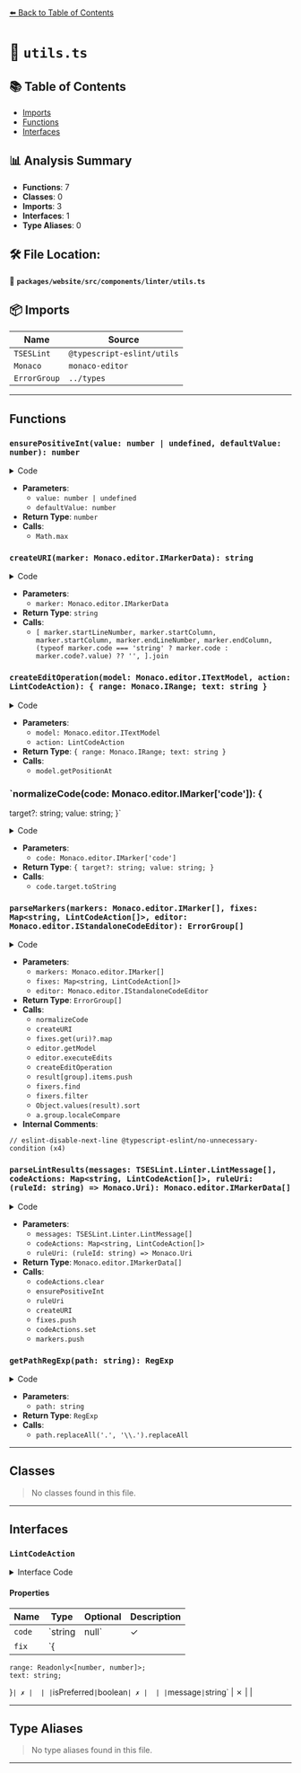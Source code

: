 [⬅️ Back to Table of Contents](../../../../../index.md)

# 📄 `utils.ts`

## 📚 Table of Contents

- [Imports](#imports)
- [Functions](#functions)
- [Interfaces](#interfaces)

## 📊 Analysis Summary

- **Functions**: 7
- **Classes**: 0
- **Imports**: 3
- **Interfaces**: 1
- **Type Aliases**: 0

## 🛠️ File Location:
📂 **`packages/website/src/components/linter/utils.ts`**

## 📦 Imports

| Name | Source |
|------|--------|
| `TSESLint` | `@typescript-eslint/utils` |
| `Monaco` | `monaco-editor` |
| `ErrorGroup` | `../types` |


---

## Functions

### `ensurePositiveInt(value: number | undefined, defaultValue: number): number`

<details><summary>Code</summary>

```ts
export function ensurePositiveInt(
  value: number | undefined,
  defaultValue: number,
): number {
  return Math.max(1, (value ?? defaultValue) | 0);
}
```
</details>

- **Parameters**:
  - `value: number | undefined`
  - `defaultValue: number`
- **Return Type**: `number`
- **Calls**:
  - `Math.max`
### `createURI(marker: Monaco.editor.IMarkerData): string`

<details><summary>Code</summary>

```ts
export function createURI(marker: Monaco.editor.IMarkerData): string {
  return `[${[
    marker.startLineNumber,
    marker.startColumn,
    marker.startColumn,
    marker.endLineNumber,
    marker.endColumn,
    (typeof marker.code === 'string' ? marker.code : marker.code?.value) ?? '',
  ].join('|')}]`;
}
```
</details>

- **Parameters**:
  - `marker: Monaco.editor.IMarkerData`
- **Return Type**: `string`
- **Calls**:
  - `[
    marker.startLineNumber,
    marker.startColumn,
    marker.startColumn,
    marker.endLineNumber,
    marker.endColumn,
    (typeof marker.code === 'string' ? marker.code : marker.code?.value) ?? '',
  ].join`
### `createEditOperation(model: Monaco.editor.ITextModel, action: LintCodeAction): { range: Monaco.IRange; text: string }`

<details><summary>Code</summary>

```ts
export function createEditOperation(
  model: Monaco.editor.ITextModel,
  action: LintCodeAction,
): { range: Monaco.IRange; text: string } {
  const start = model.getPositionAt(action.fix.range[0]);
  const end = model.getPositionAt(action.fix.range[1]);
  return {
    range: {
      endColumn: end.column,
      endLineNumber: end.lineNumber,
      startColumn: start.column,
      startLineNumber: start.lineNumber,
    },
    text: action.fix.text,
  };
}
```
</details>

- **Parameters**:
  - `model: Monaco.editor.ITextModel`
  - `action: LintCodeAction`
- **Return Type**: `{ range: Monaco.IRange; text: string }`
- **Calls**:
  - `model.getPositionAt`
### `normalizeCode(code: Monaco.editor.IMarker['code']): {
  target?: string;
  value: string;
}`

<details><summary>Code</summary>

```ts
function normalizeCode(code: Monaco.editor.IMarker['code']): {
  target?: string;
  value: string;
} {
  if (!code) {
    return { value: '' };
  }
  if (typeof code === 'string') {
    return { value: code };
  }
  return {
    target: code.target.toString(),
    value: code.value,
  };
}
```
</details>

- **Parameters**:
  - `code: Monaco.editor.IMarker['code']`
- **Return Type**: `{
  target?: string;
  value: string;
}`
- **Calls**:
  - `code.target.toString`
### `parseMarkers(markers: Monaco.editor.IMarker[], fixes: Map<string, LintCodeAction[]>, editor: Monaco.editor.IStandaloneCodeEditor): ErrorGroup[]`

<details><summary>Code</summary>

```ts
export function parseMarkers(
  markers: Monaco.editor.IMarker[],
  fixes: Map<string, LintCodeAction[]>,
  editor: Monaco.editor.IStandaloneCodeEditor,
): ErrorGroup[] {
  const result: Record<string, ErrorGroup> = {};
  for (const marker of markers) {
    const code = normalizeCode(marker.code);
    const uri = createURI(marker);

    const fixers =
      fixes.get(uri)?.map(item => ({
        fix(): void {
          const model = editor.getModel();
          if (model) {
            editor.executeEdits('eslint', [createEditOperation(model, item)]);
          }
        },
        isPreferred: item.isPreferred,
        message: item.message,
      })) ?? [];

    const group =
      marker.owner === 'eslint'
        ? code.value
        : marker.owner === 'typescript'
          ? 'TypeScript'
          : marker.owner;

    // eslint-disable-next-line @typescript-eslint/no-unnecessary-condition
    result[group] ||= {
      group,
      items: [],
      uri: code.target,
    };

    result[group].items.push({
      fixer: fixers.find(item => item.isPreferred),
      location: `${marker.startLineNumber}:${marker.startColumn} - ${marker.endLineNumber}:${marker.endColumn}`,
      message:
        (marker.owner !== 'eslint' && marker.owner !== 'json' && code.value
          ? `${code.value}: `
          : '') + marker.message,
      severity: marker.severity,
      suggestions: fixers.filter(item => !item.isPreferred),
    });
  }

  return Object.values(result).sort((a, b) => a.group.localeCompare(b.group));
}
```
</details>

- **Parameters**:
  - `markers: Monaco.editor.IMarker[]`
  - `fixes: Map<string, LintCodeAction[]>`
  - `editor: Monaco.editor.IStandaloneCodeEditor`
- **Return Type**: `ErrorGroup[]`
- **Calls**:
  - `normalizeCode`
  - `createURI`
  - `fixes.get(uri)?.map`
  - `editor.getModel`
  - `editor.executeEdits`
  - `createEditOperation`
  - `result[group].items.push`
  - `fixers.find`
  - `fixers.filter`
  - `Object.values(result).sort`
  - `a.group.localeCompare`
- **Internal Comments**:
```
// eslint-disable-next-line @typescript-eslint/no-unnecessary-condition (x4)
```

### `parseLintResults(messages: TSESLint.Linter.LintMessage[], codeActions: Map<string, LintCodeAction[]>, ruleUri: (ruleId: string) => Monaco.Uri): Monaco.editor.IMarkerData[]`

<details><summary>Code</summary>

```ts
export function parseLintResults(
  messages: TSESLint.Linter.LintMessage[],
  codeActions: Map<string, LintCodeAction[]>,
  ruleUri: (ruleId: string) => Monaco.Uri,
): Monaco.editor.IMarkerData[] {
  const markers: Monaco.editor.IMarkerData[] = [];

  codeActions.clear();

  for (const message of messages) {
    const startLineNumber = ensurePositiveInt(message.line, 1);
    const startColumn = ensurePositiveInt(message.column, 1);
    const endLineNumber = ensurePositiveInt(message.endLine, startLineNumber);
    const endColumn = ensurePositiveInt(message.endColumn, startColumn + 1);

    const marker: Monaco.editor.IMarkerData = {
      code: message.ruleId
        ? {
            target: ruleUri(message.ruleId),
            value: message.ruleId,
          }
        : 'Internal error',
      endColumn,
      endLineNumber,
      message: message.message,
      severity:
        message.severity === 2
          ? 8 // MarkerSeverity.Error
          : 4, // MarkerSeverity.Warning
      source: 'ESLint',
      startColumn,
      startLineNumber,
    };
    const markerUri = createURI(marker);

    const fixes: LintCodeAction[] = [];
    if (message.fix) {
      fixes.push({
        fix: message.fix,
        isPreferred: true,
        message: `Fix this ${message.ruleId ?? 'unknown'} problem`,
      });
    }
    if (message.suggestions) {
      for (const suggestion of message.suggestions) {
        fixes.push({
          code: message.ruleId,
          fix: suggestion.fix,
          isPreferred: false,
          message: suggestion.desc,
        });
      }
    }
    if (fixes.length > 0) {
      codeActions.set(markerUri, fixes);
    }

    markers.push(marker);
  }

  return markers;
}
```
</details>

- **Parameters**:
  - `messages: TSESLint.Linter.LintMessage[]`
  - `codeActions: Map<string, LintCodeAction[]>`
  - `ruleUri: (ruleId: string) => Monaco.Uri`
- **Return Type**: `Monaco.editor.IMarkerData[]`
- **Calls**:
  - `codeActions.clear`
  - `ensurePositiveInt`
  - `ruleUri`
  - `createURI`
  - `fixes.push`
  - `codeActions.set`
  - `markers.push`
### `getPathRegExp(path: string): RegExp`

<details><summary>Code</summary>

```ts
export function getPathRegExp(path: string): RegExp {
  const escapedPath = path.replaceAll('.', '\\.').replaceAll('*', '[^/]+');
  return new RegExp(`^${escapedPath}$`, '');
}
```
</details>

- **Parameters**:
  - `path: string`
- **Return Type**: `RegExp`
- **Calls**:
  - `path.replaceAll('.', '\\.').replaceAll`

---

## Classes

> No classes found in this file.


---

## Interfaces

### `LintCodeAction`

<details><summary>Interface Code</summary>

```ts
export interface LintCodeAction {
  code?: string | null;
  fix: {
    range: Readonly<[number, number]>;
    text: string;
  };
  isPreferred: boolean;
  message: string;
}
```
</details>

#### Properties

| Name | Type | Optional | Description |
|------|------|----------|-------------|
| `code` | `string | null` | ✓ |  |
| `fix` | `{
    range: Readonly<[number, number]>;
    text: string;
  }` | ✗ |  |
| `isPreferred` | `boolean` | ✗ |  |
| `message` | `string` | ✗ |  |


---

## Type Aliases

> No type aliases found in this file.


---
